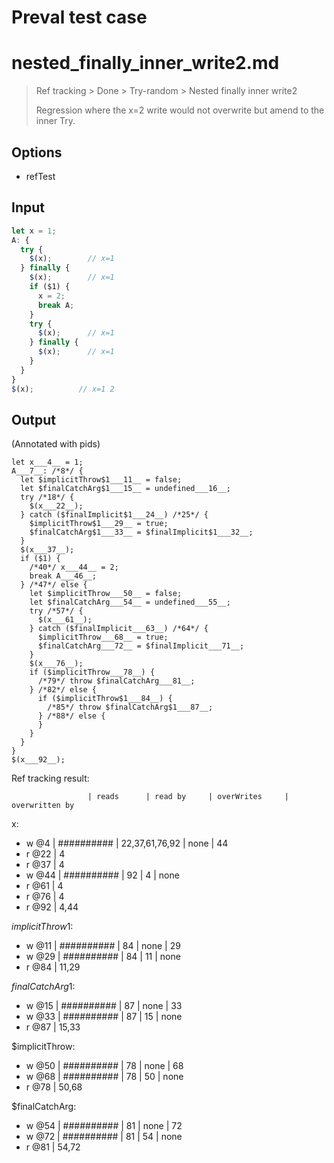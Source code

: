 # Preval test case

# nested_finally_inner_write2.md

> Ref tracking > Done > Try-random > Nested finally inner write2
> 
> Regression where the x=2 write would not overwrite but 
> amend to the inner Try.

## Options

- refTest

## Input

`````js filename=intro
let x = 1;
A: {
  try {
    $(x);        // x=1
  } finally {
    $(x);        // x=1
    if ($1) {
      x = 2;
      break A;
    }
    try {
      $(x);      // x=1
    } finally {
      $(x);      // x=1
    }
  }
}
$(x);          // x=1 2
`````

## Output

(Annotated with pids)

`````filename=intro
let x___4__ = 1;
A___7__: /*8*/ {
  let $implicitThrow$1___11__ = false;
  let $finalCatchArg$1___15__ = undefined___16__;
  try /*18*/ {
    $(x___22__);
  } catch ($finalImplicit$1___24__) /*25*/ {
    $implicitThrow$1___29__ = true;
    $finalCatchArg$1___33__ = $finalImplicit$1___32__;
  }
  $(x___37__);
  if ($1) {
    /*40*/ x___44__ = 2;
    break A___46__;
  } /*47*/ else {
    let $implicitThrow___50__ = false;
    let $finalCatchArg___54__ = undefined___55__;
    try /*57*/ {
      $(x___61__);
    } catch ($finalImplicit___63__) /*64*/ {
      $implicitThrow___68__ = true;
      $finalCatchArg___72__ = $finalImplicit___71__;
    }
    $(x___76__);
    if ($implicitThrow___78__) {
      /*79*/ throw $finalCatchArg___81__;
    } /*82*/ else {
      if ($implicitThrow$1___84__) {
        /*85*/ throw $finalCatchArg$1___87__;
      } /*88*/ else {
      }
    }
  }
}
$(x___92__);
`````

Ref tracking result:

                     | reads      | read by     | overWrites     | overwritten by
x:
  - w @4       | ########## | 22,37,61,76,92 | none           | 44
  - r @22      | 4
  - r @37      | 4
  - w @44      | ########## | 92          | 4              | none
  - r @61      | 4
  - r @76      | 4
  - r @92      | 4,44

$implicitThrow$1:
  - w @11            | ########## | 84          | none           | 29
  - w @29            | ########## | 84          | 11             | none
  - r @84            | 11,29

$finalCatchArg$1:
  - w @15            | ########## | 87          | none           | 33
  - w @33            | ########## | 87          | 15             | none
  - r @87            | 15,33

$implicitThrow:
  - w @50            | ########## | 78          | none           | 68
  - w @68            | ########## | 78          | 50             | none
  - r @78            | 50,68

$finalCatchArg:
  - w @54            | ########## | 81          | none           | 72
  - w @72            | ########## | 81          | 54             | none
  - r @81            | 54,72
